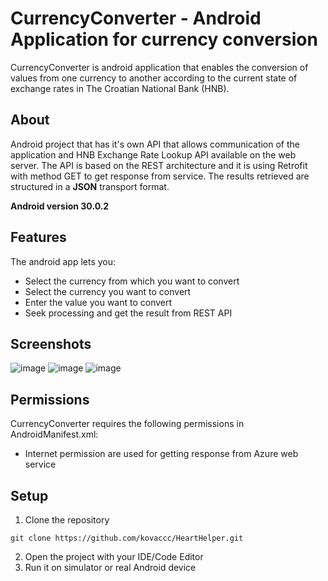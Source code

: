 # CurrencyConverter - Android Application for currency conversion
CurrencyConverter is  android application  that enables the conversion of values from one currency to another according to the current state of exchange rates in The Croatian National Bank (HNB).

## About

Android project that has it's own API that allows communication of the application and HNB Exchange Rate Lookup API available on the web server. The API is based on the REST architecture and it is using Retrofit with method GET to get response from service. The results retrieved are structured in a **JSON** transport format.

**Android version 30.0.2**
## Features
The android app lets you: 

 - Select the currency from which you want to convert
 - Select the currency you want to convert
 - Enter the value you want to convert
 - Seek processing and get the result from REST API 

## Screenshots
![image](https://user-images.githubusercontent.com/75457058/111833081-eaa35280-88f1-11eb-942a-b169d79390a6.png)
![image](https://user-images.githubusercontent.com/75457058/111833093-f0993380-88f1-11eb-9885-8bf1fd34d37d.png)
![image](https://user-images.githubusercontent.com/75457058/111833104-f727ab00-88f1-11eb-9206-c0b30a45e526.png)

## Permissions

CurrencyConverter requires the following permissions in AndroidManifest.xml: 

-  Internet permission are used for getting response from Azure web service

## Setup
1. Clone the repository
```
git clone https://github.com/kovaccc/HeartHelper.git
```
2. Open the project with your IDE/Code Editor
3. Run it on simulator or real Android device 
